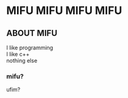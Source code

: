 # MIFU MIFU MIFU MIFU #
## ABOUT MIFU ##
I like programming<br>
I like c++<br>
nothing else

### mifu? ###
ufim?
